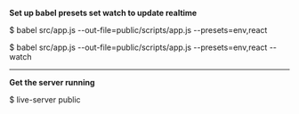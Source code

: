 **Set up babel presets set watch to update realtime**

$ babel src/app.js --out-file=public/scripts/app.js --presets=env,react

$ babel src/app.js --out-file=public/scripts/app.js --presets=env,react --watch

***

**Get the server running**

$ live-server public